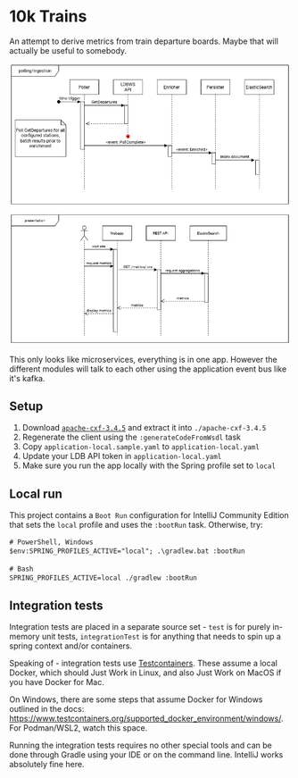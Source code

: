# 10k Trains

An attempt to derive metrics from train departure boards. Maybe that will actually
be useful to somebody.

![](docs/arch-uml-swimlanes.png)

This only looks like microservices, everything is in one app. However the different
modules will talk to each other using the application event bus like it's kafka.

## Setup

1. Download [`apache-cxf-3.4.5`][cxf] and extract it into `./apache-cxf-3.4.5`
2. Regenerate the client using the `:generateCodeFromWsdl` task
3. Copy `application-local.sample.yaml` to `application-local.yaml`
4. Update your LDB API token in `application-local.yaml`
5. Make sure you run the app locally with the Spring profile set to `local`

[cxf]: http://cxf.apache.org/download.html

## Local run

This project contains a `Boot Run` configuration for IntelliJ Community Edition
that sets the `local` profile and uses the `:bootRun` task. Otherwise, try:

```
# PowerShell, Windows
$env:SPRING_PROFILES_ACTIVE="local"; .\gradlew.bat :bootRun

# Bash
SPRING_PROFILES_ACTIVE=local ./gradlew :bootRun
```

## Integration tests

Integration tests are placed in a separate source set - `test` is for purely in-memory unit tests,
`integrationTest` is for anything that needs to spin up a spring context and/or containers.

Speaking of - integration tests use [Testcontainers][testcontainers]. These assume a local Docker,
which should Just Work in Linux, and also Just Work on MacOS if you have Docker for Mac.

On Windows, there are some steps that assume Docker for Windows outlined in the docs:
https://www.testcontainers.org/supported_docker_environment/windows/. For Podman/WSL2, watch
this space.

Running the integration tests requires no other special tools and can be done through Gradle using
your IDE or on the command line. IntelliJ works absolutely fine here.

[testcontainers]: https://www.testcontainers.org/
